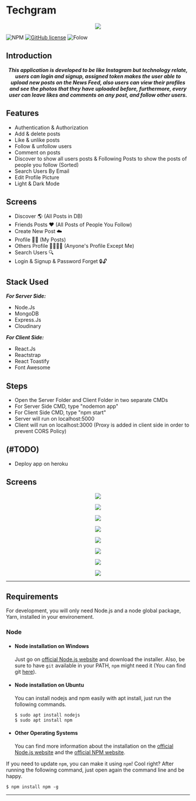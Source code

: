 # Techgram

<p align="center">
  <img src="https://res.cloudinary.com/djvh0aebv/image/upload/v1591356882/Capture_zb6zxr.png">
</p>


![NPM](https://img.shields.io/npm/v/npm)
[![GitHub license](https://img.shields.io/github/license/OmarReda/Techgram)](https://github.com/OmarReda/Techgram/blob/master/LICENSE)
![Folow](https://img.shields.io/github/followers/OmarReda?label=Follow&style=social)


## Introduction
<p align="center">
   <strong><i>This application is developed to be like Instagram but technology relate, users can login and signup, assigned token makes the user able to upload new posts on the News Feed, also users can view their profiles and see the photos that they have uploaded before, furthermore, every user can leave likes and comments on any post, and follow other users.</i></strong>
  </p>
 
 
## Features

 - Authentication & Authorization
 - Add & delete posts
 - Like & unlike posts
 - Follow & unfollow users
 - Comment on posts
 - Discover to show all users posts & Following Posts to show the posts of people you follow (Sorted)
 - Search Users By Email
 - Edit Profile Picture
 - Light & Dark Mode


## Screens

  - Discover 🌎 (All Posts in DB)
  - Friends Posts ❤️ (All Posts of People You Follow)
  - Create New Post ☁️
  - Profile 👨‍💻 (My Posts)
  - Others Profile 👨‍👩‍👧‍👦 (Anyone's Profile Except Me)
  - Search Users 🔍 
  - Login & Signup & Password Forget  🔒🔓


## Stack Used

**_For Server Side:_**
   - Node.Js
   - MongoDB
   - Express.Js
   - Cloudinary
  
**_For Client Side:_**
   - React.Js
   - Reactstrap
   - React Toastify
   - Font Awesome
  

## Steps

- Open the Server Folder and Client Folder in two separate CMDs
- For Server Side CMD, type "nodemon app"
- For Client Side CMD, type "npm start"
- Server will run on localhost:5000
- Client will run on localhost:3000 
(Proxy is added in client side in order to prevent CORS Policy)


## (#TODO)

- Deploy app on heroku


## Screens

<p align="center">
  <img src="https://res.cloudinary.com/djvh0aebv/image/upload/v1592236991/screens/1_ecp9wo.png">
</p>
<p align="center">
  <img src="https://res.cloudinary.com/djvh0aebv/image/upload/v1592236992/screens/2_pa18jv.png">
</p>
<p align="center">
  <img src="https://res.cloudinary.com/djvh0aebv/image/upload/v1592237018/screens/3_r20lyy.png">
</p>
<p align="center">
  <img src="https://res.cloudinary.com/djvh0aebv/image/upload/v1592236999/screens/4_hrjyen.png">
</p>
<p align="center">
  <img src="https://res.cloudinary.com/djvh0aebv/image/upload/v1592236999/screens/5_wyawde.png">
</p>
<p align="center">
  <img src="https://res.cloudinary.com/djvh0aebv/image/upload/v1592237053/screens/6_visvwh.png">
</p>
<p align="center">
  <img src="https://res.cloudinary.com/djvh0aebv/image/upload/v1592237002/screens/7_vlydcd.png">
</p>
<p align="center">
  <img src="https://res.cloudinary.com/djvh0aebv/image/upload/v1592236996/screens/8_kf70ds.png">
</p>



---
## Requirements

For development, you will only need Node.js and a node global package, Yarn, installed in your environement.

### Node
- #### Node installation on Windows

  Just go on [official Node.js website](https://nodejs.org/) and download the installer.
Also, be sure to have `git` available in your PATH, `npm` might need it (You can find git [here](https://git-scm.com/)).

- #### Node installation on Ubuntu

  You can install nodejs and npm easily with apt install, just run the following commands.

      $ sudo apt install nodejs
      $ sudo apt install npm

- #### Other Operating Systems
  You can find more information about the installation on the [official Node.js website](https://nodejs.org/) and the [official NPM website](https://npmjs.org/).

If you need to update `npm`, you can make it using `npm`! Cool right? After running the following command, just open again the command line and be happy.

    $ npm install npm -g

---

